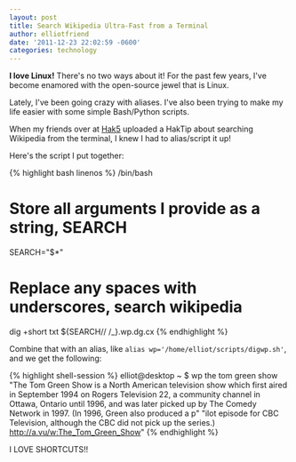 ```yaml
---
layout: post
title: Search Wikipedia Ultra-Fast from a Terminal
author: elliotfriend
date: '2011-12-23 22:02:59 -0600'
categories: technology
---
```

__I love Linux!__ There's no two ways about it! For the past few years,
I've become enamored with the open-source jewel that is Linux.

Lately, I've been going crazy with aliases. I've also been trying to make
my life easier with some simple Bash/Python scripts.

When my friends over at [Hak5](http://hak5.org) uploaded a HakTip about
searching Wikipedia from the terminal, I knew I had to alias/script it up!

Here's the script I put together:

{% highlight bash linenos %}
/bin/bash

# Store all arguments I provide as a string, SEARCH
SEARCH="$*"

# Replace any spaces with underscores, search wikipedia
dig +short txt ${SEARCH// /_}.wp.dg.cx
{% endhighlight %}

Combine that with an alias, like `alias wp='/home/elliot/scripts/digwp.sh'`,
and we get the following:

{% highlight shell-session %}
elliot@desktop ~ $ wp the tom green show
"The Tom Green Show is a North American television show which first aired
in September 1994 on Rogers Television 22, a community channel in Ottawa,
Ontario until 1996, and was later picked up by The Comedy Network in 1997.
(In 1996, Green also produced a p" "ilot episode for CBC Television,
although the CBC did not pick up the series.) http://a.vu/w:The_Tom_Green_Show"
{% endhighlight %}

I LOVE SHORTCUTS!!
